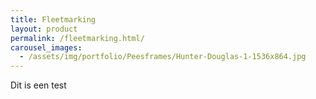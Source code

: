 ```yaml
---
title: Fleetmarking
layout: product
permalink: /fleetmarking.html/
carousel_images:
  - /assets/img/portfolio/Peesframes/Hunter-Douglas-1-1536x864.jpg
---
```


Dit is een test
